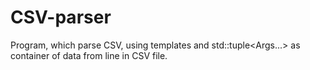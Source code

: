 # CSV-parser
Program, which parse CSV, using templates and std::tuple&lt;Args...> as container of data from line in CSV file.
